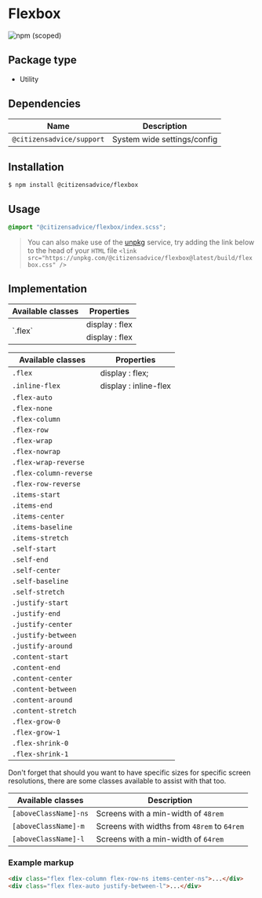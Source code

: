 # Flexbox

![npm (scoped)](https://img.shields.io/npm/v/@citizensadvice/flexbox.svg)

## Package type

- Utility

## Dependencies

| Name                      | Description                 |
|---------------------------|-----------------------------|
| `@citizensadvice/support` | System wide settings/config |

## Installation

```shell
$ npm install @citizensadvice/flexbox
```

## Usage

```scss
@import "@citizensadvice/flexbox/index.scss";
```

> You can also make use of the [unpkg](https://unpkg.com) service, try adding the link below to the head of your `HTML` file
> `<link src="https://unpkg.com/@citizensadvice/flexbox@latest/build/flexbox.css" />`

## Implementation

<table>
    <thead>
        <tr>
            <th>Available classes  </th>
            <th>Properties</th>
        </tr>
    </thead>
    <tbody>
        <tr>
            <td rowspan=2>`.flex` </td>
            <td> display : flex </td>
        </tr>
        <tr>
            <td> display : flex </td>
        </tr>
    </tbody>
</table>





| Available classes      | Properties            |
|------------------------|-----------------------|
| `.flex`                | display : flex;       |
| `.inline-flex`         | display : inline-flex |
| `.flex-auto`           |                       |
| `.flex-none`           |                       |
| `.flex-column`         |                       |
| `.flex-row`            |                       |
| `.flex-wrap`           |                       |
| `.flex-nowrap`         |                       |
| `.flex-wrap-reverse`   |                       |
| `.flex-column-reverse` |                       |
| `.flex-row-reverse`    |                       |
| `.items-start `        |                       |
| `.items-end`           |                       |
| `.items-center`        |                       |
| `.items-baseline`      |                       |
| `.items-stretch`       |                       |
| `.self-start `         |                       |
| `.self-end `           |                       |
| `.self-center`         |                       |
| `.self-baseline`       |                       |
| `.self-stretch`        |                       |
| `.justify-start`       |                       |
| `.justify-end`         |                       |
| `.justify-center`      |                       |
| `.justify-between`     |                       |
| `.justify-around`      |                       |
| `.content-start`       |                       |
| `.content-end`         |                       |
| `.content-center`      |                       |
| `.content-between`     |                       |
| `.content-around`      |                       |
| `.content-stretch`     |                       |
| `.flex-grow-0`         |                       |
| `.flex-grow-1`         |                       |
| `.flex-shrink-0`       |                       |
| `.flex-shrink-1`       |                       |


Don't forget that should you want to have specific sizes for specific screen resolutions, there are some classes available to assist with that too.

| Available classes     | Description                                 |
|-----------------------|---------------------------------------------|
| `[aboveClassName]-ns` | Screens with a min-width of `48rem`         |
| `[aboveClassName]-m`  | Screens with widths from `48rem` to `64rem` |
| `[aboveClassName]-l`  | Screens with a min-width of `64rem`         |


### Example markup
```html
<div class="flex flex-column flex-row-ns items-center-ns">...</div>
<div class="flex flex-auto justify-between-l">...</div>
```